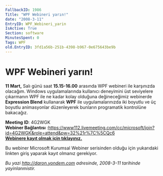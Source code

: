 ```yaml
---
FallbackID: 1986
Title: "WPF Webineri yarın!"
date: "2008-3-11"
EntryID: WPF_Webineri_yarin
IsActive: True
Section: software
MinutesSpent: 0
Tags: WPF
old.EntryID: 3fd1a56b-251b-4398-b967-0e675643be9b
---
```

# WPF Webineri yarın!
**11 Mart,** Salı günü saat **15.15-16.00** arasında WPF webineri ile
karşınızda olacağım. Windows uygulamalarında kullanıcı deneyimini üst
seviyelere çıkarmanın WPF ile ne kadar kolay olduğuna değineceğimiz
webinerde **Expression Blend** kullanarak **WPF** ile uygulamalarınızda
iki boyutlu ve üç boyutlu animasyonlar düzenleyerek bunların programatik
kontrolüne bakacağız.

**Meeting ID**: 4G2WGK\
 **Webiner Bağlantısı**
:<https://www112.livemeeting.com/cc/microsoft/join?id=4G2WGK&role=attend&pw=32%21r%7C%5CQc6>\
 [**Webinere kayıt olmak için
tıklayınız.**](http://msevents.microsoft.com/CUI/WebCastEventDetails.aspx?EventID=1032358790&EventCategory=2&culture=tr-TR&CountryCode=TR)

Bu webiner Microsoft Kurumsal Webiner serisinden olduğu için yukarıdaki
linkten giriş yaparak kayıt olmanız gerekiyor.



*Bu yazi http://daron.yondem.com adresinde, 2008-3-11 tarihinde yayinlanmistir.*
